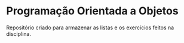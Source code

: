 # Programação Orientada a Objetos

Repositório criado para armazenar as listas e os exercícios feitos na disciplina. 
